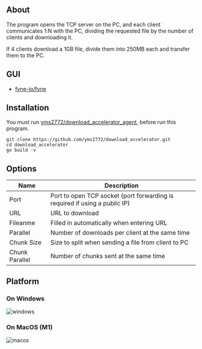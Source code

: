## About
The program opens the TCP server on the PC, and each client communicates 1:N with the PC, dividing the requested file by the number of clients and downloading it.

If 4 clients download a 1GB file, divide them into 250MB each and transfer them to the PC.

## GUI
- [fyne-io/fyne](https://github.com/fyne-io/fyne)

## Installation
You must run [yms2772/download_accelerator_agent](https://github.com/yms2772/download_accelerator_agent), before run this program.
```
git clone https://github.com/yms2772/download_accelerator.git
cd download_accelerator
go build -v
```

## Options
|Name|Description|
|------|---|
|Port|Port to open TCP socket (port forwarding is required if using a public IP)|
|URL|URL to download|
|Fileanme|Filled in automatically when entering URL|
|Parallel|Number of downloads per client at the same time|
|Chunk Size|Size to split when sending a file from client to PC|
|Chunk Parallel|Number of chunks sent at the same time|

## Platform
### On Windows
![windows](https://user-images.githubusercontent.com/6222645/219873230-d1bed6e8-6144-4948-8027-72a1160cd299.png)

### On MacOS (M1)
![macos](https://user-images.githubusercontent.com/6222645/219873286-0fd4d8bd-a1e4-41f0-8c16-045288d6d76f.png)

